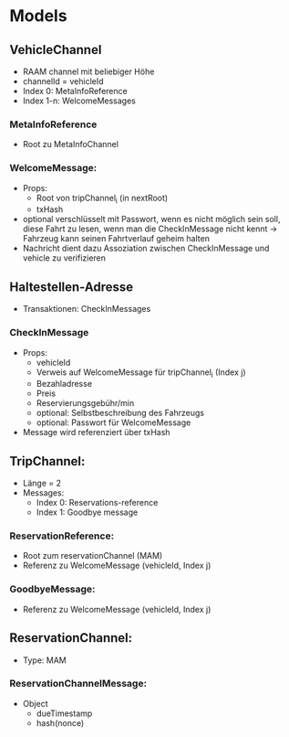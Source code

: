 # Models

## VehicleChannel
 - RAAM channel mit beliebiger Höhe
 - channelId = vehicleId
 - Index 0: MetaInfoReference
 - Index 1-n: WelcomeMessages
  
### MetaInfoReference
 - Root zu MetaInfoChannel

### WelcomeMessage:
- Props:
  - Root von tripChannel<sub>i</sub> (in nextRoot)
  - txHash
- optional verschlüsselt mit Passwort, wenn es nicht möglich sein soll, diese Fahrt zu lesen, wenn man die CheckInMessage nicht kennt -> Fahrzeug kann seinen Fahrtverlauf geheim halten
- Nachricht dient dazu Assoziation zwischen CheckInMessage und vehicle zu verifizieren

## Haltestellen-Adresse
  - Transaktionen: CheckInMessages

### CheckInMessage
- Props:
  - vehicleId
  - Verweis auf WelcomeMessage für tripChannel<sub>i</sub> (Index j)
  - Bezahladresse
  - Preis
  - Reservierungsgebühr/min
  - optional: Selbstbeschreibung des Fahrzeugs
  - optional: Passwort für WelcomeMessage
- Message wird referenziert über txHash

## TripChannel:
- Länge = 2
- Messages:
  - Index 0: Reservations-reference
  - Index 1: Goodbye message

### ReservationReference:
  - Root zum reservationChannel (MAM)
  - Referenz zu WelcomeMessage (vehicleId, Index j)
  
### GoodbyeMessage:
- Referenz zu WelcomeMessage (vehicleId, Index j)

## ReservationChannel:
- Type: MAM

### ReservationChannelMessage:
- Object
  - dueTimestamp
  - hash(nonce)
